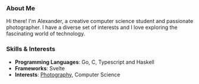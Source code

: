 ### About Me
Hi there! I'm Alexander, a creative computer science student and passionate photographer. I have a diverse set of interests and I love exploring the fascinating world of technology.

### Skills & Interests
- **Programming Languages**: Go, C, Typescript and Haskell
- **Frameworks**: Svelte
- **Interests**: [Photography](https://journal.ax4w.me), Computer Science
